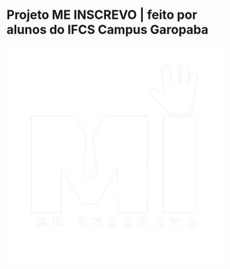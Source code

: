 # Projeto ME INSCREVO | feito por alunos do IFCS Campus Garopaba
![Logo do Meu Repositório](imagens/MI_legenda_branco.png)

